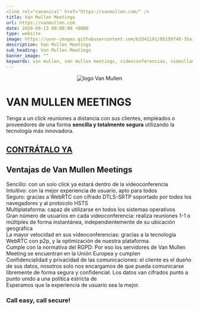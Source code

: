 ```yaml
---
<link rel="canonical" href="https://vanmullen.com/" />
title: Van Mullen Meetings
url: https://vanmullen.com
date: 2020-09-13 00:00:00 +0000
type: website
image: https://user-images.githubusercontent.com/63341181/85150740-35a11400-b253-11ea-9a7d-fd3fffc300c0.png
description: Van Mullen Meetings
sub_heading: Van Mullen Meetings
banner_image: ""
keywords: van mullen, van mullen meetings, videoconferencias, videollamadas seguras
---
```


<p style="text-align:center"><img src="https://user-images.githubusercontent.com/63341181/93509647-521b1e00-f920-11ea-8533-3fd59b746765.png" alt="logo Van Mullen"></p>


# VAN MULLEN MEETINGS

Tenga a un click reuniones a distancia con sus clientes, empleados o proveedores de una forma **sencilla y totalmente segura** utilizando la tecnología más innovadora.

## [CONTRÁTALO YA](https://vanmullen.com/contacto.html "CONTRÁTALO YA")

## Ventajas de Van Mullen Meetings

Sencillo: con un solo click ya estará dentro de la videoconferencia  
Intuitivo: con la mejor experiencia de usuario, apto para todos  
Seguro: gracias a WebRTC con cifrado DTLS-SRTP soportado por todos los navegadores y al protocolo HSTS  
Multiplataforma: capaz de utilizarse en todos los sistemas operativos  
Gran número de usuarios en cada videoconferencia: realiza reuniones 1-1 o múltiples de forma instantánea, independientemente de su ubicación geográfica  
La mayor velocidad en sus videoconferencias: gracias a la tecnología WebRTC con p2p, y la optimización de nuestra plataforma.  
Cumple con la normativa del RGPD: Por eso los servidores de Van Mullen Meeting se encuentran en la Unión Europea y cumplen  
Confidencialidad y privacidad de las comunicaciones: el cliente es el dueño de sus datos, nosotros solo nos encargamos de que pueda comunicarse libremente de forma segura y   confidencial. Los datos van cifrados punto a punto unido a una política estricta de  
Esperamos que la experiencia de usuario sea la mejor.  
  
### Call easy, call secure!
